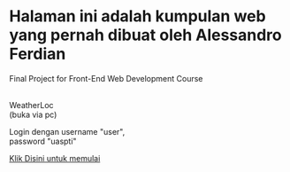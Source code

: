 <html>
<body>
  <h1> Halaman ini adalah kumpulan web yang pernah dibuat oleh Alessandro Ferdian </h1>
  <p> Final Project for Front-End Web Development Course </p> <br>
  WeatherLoc<br>
  (buka via pc)<br>
  </p>
  <p>
Login dengan username "user", <br>
password "uaspti"
  </p>
<p>
<a href="https://ian128.github.io/hal1.html"> Klik Disini untuk memulai </a>
</p>
</body>
</html>

